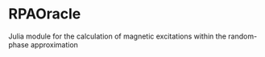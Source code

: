 # RPAOracle
Julia module for the calculation of magnetic excitations within the random-phase approximation
